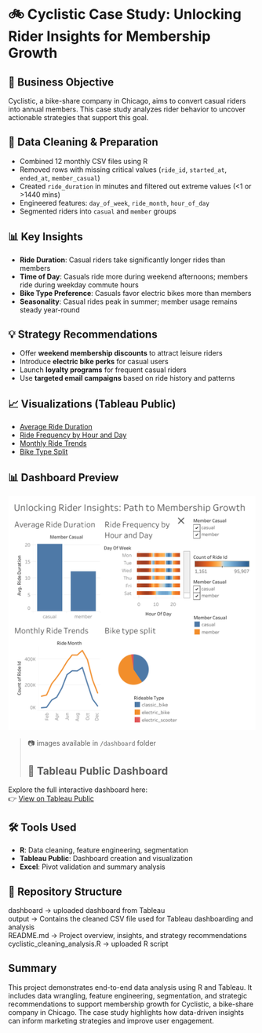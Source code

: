 # 🚲 Cyclistic Case Study: Unlocking Rider Insights for Membership Growth

## 📌 Business Objective
Cyclistic, a bike-share company in Chicago, aims to convert casual riders into annual members. This case study analyzes rider behavior to uncover actionable strategies that support this goal.

## 🧹 Data Cleaning & Preparation
- Combined 12 monthly CSV files using R
- Removed rows with missing critical values (`ride_id`, `started_at`, `ended_at`, `member_casual`)
- Created `ride_duration` in minutes and filtered out extreme values (<1 or >1440 mins)
- Engineered features: `day_of_week`, `ride_month`, `hour_of_day`
- Segmented riders into `casual` and `member` groups

## 📊 Key Insights
- **Ride Duration**: Casual riders take significantly longer rides than members
- **Time of Day**: Casuals ride more during weekend afternoons; members ride during weekday commute hours
- **Bike Type Preference**: Casuals favor electric bikes more than members
- **Seasonality**: Casual rides peak in summer; member usage remains steady year-round

## 💡 Strategy Recommendations
- Offer **weekend membership discounts** to attract leisure riders
- Introduce **electric bike perks** for casual users
- Launch **loyalty programs** for frequent casual riders
- Use **targeted email campaigns** based on ride history and patterns

## 📈 Visualizations (Tableau Public)
- [Average Ride Duration](#)  
- [Ride Frequency by Hour and Day](#)  
- [Monthly Ride Trends](#)  
- [Bike Type Split](#)

## 📊 Dashboard Preview
![Dashboard Screenshot](dashboard/Rider_insights.png)
> 📷 images available in `/dashboard` folder
> ## 🔗 Tableau Public Dashboard
Explore the full interactive dashboard here:  
👉 [View on Tableau Public](https://public.tableau.com/app/profile/anil.kumar.bakkashetti/viz/Cyclistic_case_study_17568432556060/UnlockingRiderInsightsPathtoMembershipGrowth)


## 🛠️ Tools Used
- **R**: Data cleaning, feature engineering, segmentation
- **Tableau Public**: Dashboard creation and visualization
- **Excel**: Pivot validation and summary analysis

## 📁 Repository Structure
dashboard → uploaded dashboard from Tableau   
output → Contains the cleaned CSV file used for Tableau dashboarding and analysis  
README.md → Project overview, insights, and strategy recommendations  
cyclistic_cleaning_analysis.R → uploaded R script 

## Summary
This project demonstrates end-to-end data analysis using R and Tableau. It includes data wrangling, feature engineering, segmentation, and strategic recommendations to support membership growth for Cyclistic, a bike-share company in Chicago. The case study highlights how data-driven insights can inform marketing strategies and improve user engagement.

